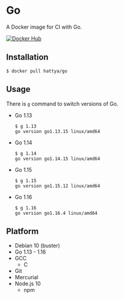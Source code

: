 # Go

A Docker image for CI with Go.

[![Docker Hub](https://img.shields.io/docker/cloud/build/hattya/go)](https://hub.docker.com/r/hattya/go)


## Installation

```console
$ docker pull hattya/go
```


## Usage

There is `g` command to switch versions of Go.

- Go 1.13
  ```console
  $ g 1.13
  go version go1.13.15 linux/amd64
  ```

- Go 1.14
  ```console
  $ g 1.14
  go version go1.14.15 linux/amd64
  ```

- Go 1.15
  ```console
  $ g 1.15
  go version go1.15.12 linux/amd64
  ```

- Go 1.16
  ```console
  $ g 1.16
  go version go1.16.4 linux/amd64
  ```


## Platform

- Debian 10 (buster)
- Go 1.13 - 1.16
- GCC
  - C
- Git
- Mercurial
- Node.js 10
  - npm
